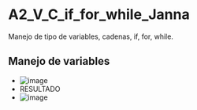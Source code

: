 # A2_V_C_if_for_while_Janna
Manejo de tipo de variables, cadenas, if, for, while.

## Manejo de variables
- ![image](https://github.com/user-attachments/assets/3afe2b03-75d9-4142-b408-420e363480b0)
- RESULTADO
- ![image](https://github.com/user-attachments/assets/ca60f3b1-8413-4568-a1e2-6d40eba00801)


